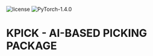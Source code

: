 ![license](https://img.shields.io/badge/license-MIT-green) ![PyTorch-1.4.0](https://img.shields.io/badge/PyTorch-1.4.0-blue)
# KPICK -  AI-BASED PICKING PACKAGE
